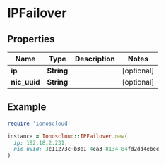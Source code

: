 # IPFailover

## Properties

| Name | Type | Description | Notes |
| ---- | ---- | ----------- | ----- |
| **ip** | **String** |  | [optional] |
| **nic_uuid** | **String** |  | [optional] |

## Example

```ruby
require 'ionoscloud'

instance = Ionoscloud::IPFailover.new(
  ip: 192.18.2.231,
  nic_uuid: 3c11273c-b3e1-4ca3-8134-84fd2dd4ebec
)
```

